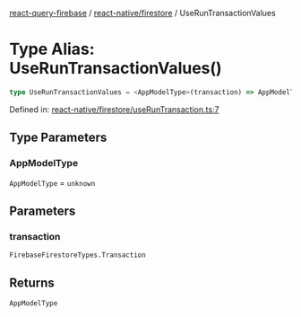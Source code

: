 [react-query-firebase](../../../modules.md) / [react-native/firestore](../index.md) / UseRunTransactionValues

# Type Alias: UseRunTransactionValues()

```ts
type UseRunTransactionValues = <AppModelType>(transaction) => AppModelType;
```

Defined in: [react-native/firestore/useRunTransaction.ts:7](https://github.com/vpishuk/react-query-firebase/blob/10e2945f75363a784c3dfc0e90b9f7a489dcc848/react-native/firestore/useRunTransaction.ts#L7)

## Type Parameters

### AppModelType

`AppModelType` = `unknown`

## Parameters

### transaction

`FirebaseFirestoreTypes.Transaction`

## Returns

`AppModelType`

